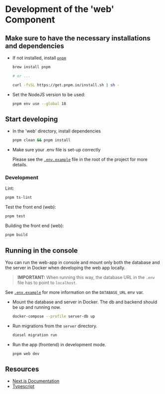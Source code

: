 # Development of the 'web' Component

## Make sure to have the necessary installations and dependencies

- If not installed, install [`pnpm`](https://pnpm.io/)

  ```bash
  brew install pnpm

  # or ...

  curl -fsSL https://get.pnpm.io/install.sh | sh -
  ```

- Set the NodeJS version to be used:

  ```bash
  pnpm env use --global 18
  ```


## Start developing

- In the 'web' directory, install dependencies

  ```bash
  pnpm clean && pnpm install
  ```

- Make sure your .env file is set-up correctly

  Please see the [`.env.example`](./.env.example) file in the root of the
  project for more details.


### Development

Lint:

```bash
pnpm ts-lint
```

Test the front end (web):

```bash
pnpm test
```

Building the front end (web):

```bash
pnpm build
```


## Running in the console

You can run the web-app in console and mount only both the database and the
server in Docker when developing the web app locally.

> **IMPORTANT:** When running this way, the database URL in the `.env` file has
> to point to `localhost`.</br>

See [`.env.example`](./.env.example) for more information on the `DATABASE_URL`
env var.

- Mount the database and server in Docker. The db and backend should be up and
  running now.

  ```sh
  docker-compose --profile server-db up
  ```

- Run migrations from the `server` directory.

  ```sh
  diesel migration run
  ```

- Run the app (frontend) in development mode.

  ```sh
  pnpm web dev
  ```

## Resources

- [Next.js Documentation](https://nextjs.org/docs/getting-started)
- [Typescript](https://www.typescriptlang.org/docs/)
